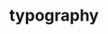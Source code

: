 ---
title: "typography"
id: tag.id
permalink: "/tags/typography"
videos: [275,310,314,315,316,317,318,319,352,353,355,356,357,358,366,376,431,444,547,583,708,730,773,809,874,899,932,974,993,1162,1146,1250,1251,1252,1305,1328,1365,1372,1378,1391,1404,1425,1433,1447,1535,1539,1559,1592,1595,1608,1672,1735,1808,1861,1887,1888,2059,2114,2242,2393,2502,2571]
---